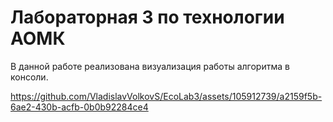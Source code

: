 # Лабораторная 3 по технологии АОМК

В данной работе реализована визуализация работы алгоритма в консоли.

https://github.com/VladislavVolkovS/EcoLab3/assets/105912739/a2159f5b-6ae2-430b-acfb-0b0b92284ce4

